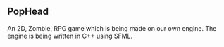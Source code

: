## PopHead

An 2D, Zombie, RPG game which is being made on our own engine. The engine is being written in C++ using SFML.
